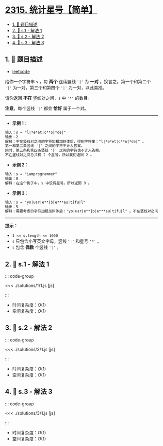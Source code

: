 # [2315. 统计星号【简单】](https://github.com/tnotesjs/TNotes.leetcode/tree/main/notes/2315.%20%E7%BB%9F%E8%AE%A1%E6%98%9F%E5%8F%B7%E3%80%90%E7%AE%80%E5%8D%95%E3%80%91)

<!-- region:toc -->

- [1. 📝 题目描述](#1--题目描述)
- [2. 🎯 s.1 - 解法 1](#2--s1---解法-1)
- [3. 🎯 s.2 - 解法 2](#3--s2---解法-2)
- [4. 🎯 s.3 - 解法 3](#4--s3---解法-3)

<!-- endregion:toc -->

## 1. 📝 题目描述

- [leetcode](https://leetcode.cn/problems/count-asterisks/)

给你一个字符串 `s` ，每 **两个** 连续竖线 `'|'` 为 **一对** 。换言之，第一个和第二个 `'|'` 为一对，第三个和第四个 `'|'` 为一对，以此类推。

请你返回 **不在** 竖线对之间，`s` 中 `'*'` 的数目。

**注意**，每个竖线 `'|'` 都会 **恰好** 属于一个对。

---

- **示例 1：**

```txt
输入：s = "l|*e*et|c**o|*de|"
输出：2
解释：不在竖线对之间的字符加粗加斜体后，得到字符串："l|*e*et|c**o|*de|" 。
第一和第二条竖线 '|' 之间的字符不计入答案。
同时，第三条和第四条竖线 '|' 之间的字符也不计入答案。
不在竖线对之间总共有 2 个星号，所以我们返回 2 。
```

- **示例 2：**

```txt
输入：s = "iamprogrammer"
输出：0
解释：在这个例子中，s 中没有星号。所以返回 0 。
```

- **示例 3：**

```txt
输入：s = "yo|uar|e**|b|e***au|tifu|l"
输出：5
解释：需要考虑的字符加粗加斜体后："yo|uar|e**|b|e***au|tifu|l" 。不在竖线对之间总共有 5 个星号。所以我们返回 5 。
```

---

**提示：**

- `1 <= s.length <= 1000`
- `s` 只包含小写英文字母，竖线 `'|'` 和星号 `'*'` 。
- `s` 包含 **偶数** 个竖线 `'|'` 。

## 2. 🎯 s.1 - 解法 1

::: code-group

<<< ./solutions/1/1.js [js]

:::

- 时间复杂度：$O(1)$
- 空间复杂度：$O(1)$

## 3. 🎯 s.2 - 解法 2

::: code-group

<<< ./solutions/2/1.js [js]

:::

- 时间复杂度：$O(1)$
- 空间复杂度：$O(1)$

## 4. 🎯 s.3 - 解法 3

::: code-group

<<< ./solutions/3/1.js [js]

:::

- 时间复杂度：$O(1)$
- 空间复杂度：$O(1)$
